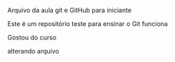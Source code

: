 Arquivo da aula git e GitHub para iniciante

Este é um repositório teste para ensinar o Git funciona

Gostou do curso

alterando arquivo 
